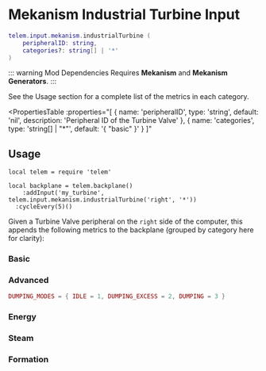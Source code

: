 <script setup>
  import { data as metrics } from './common/metrics.data.ts'
</script>

# Mekanism Industrial Turbine Input <RepoLink path="lib/input/mekanism/IndustrialTurbineInputAdapter.lua" />

```lua
telem.input.mekanism.industrialTurbine (
	peripheralID: string,
	categories?: string[] | '*'
)
```

::: warning Mod Dependencies
Requires **Mekanism** and **Mekanism Generators**.
:::

See the Usage section for a complete list of the metrics in each category.

<PropertiesTable
  :properties="[
    {
      name: 'peripheralID',
      type: 'string',
      default: 'nil',
      description: 'Peripheral ID of the Turbine Valve'
    },
		{
			name: 'categories',
			type: 'string[] | &quot;*&quot;',
			default: '{ &quot;basic&quot; }'
		}
  ]"
>
<template v-slot:categories>

List of metric categories to query. The value `"*"` can be used to include all categories, which are listed below.

```lua
{ "basic", "advanced", "energy", "steam", "formation" }
```
</template>
</PropertiesTable>

## Usage

```lua{4}
local telem = require 'telem'

local backplane = telem.backplane()
	:addInput('my_turbine', telem.input.mekanism.industrialTurbine('right', '*'))
  :cycleEvery(5)()
```

Given a Turbine Valve peripheral on the `right` side of the computer, this appends the following metrics to the backplane (grouped by category here for clarity):

### Basic

<MetricTable
  prefix="mekturbine:"
  :metrics="[
    ...metrics.genericMachine.basic,
    { name: 'energy_production_rate',   value: '0.0 - inf', unit: 'FE/t'  },
    { name: 'energy_max_production',    value: '0.0 - inf', unit: 'FE/t'  },
    { name: 'steam_filled_percentage',  value: '0.0 - 1.0'                }
  ]"
/>

### Advanced

```lua
DUMPING_MODES = { IDLE = 1, DUMPING_EXCESS = 2, DUMPING = 3 }
```

<MetricTable
  prefix="mekturbine:"
  :metrics="[
    ...metrics.genericMachine.advanced,
    { name: 'dumping_mode',   value: 'DUMPING_MODES value'              },
    { name: 'flow_rate',      value: '0.0 - inf',           unit: 'B/t' },
    { name: 'max_flow_rate',  value: '0.0 - inf',           unit: 'B/t' }
  ]"
/>

### Energy

<MetricTable
  prefix="mekturbine:"
  :metrics="[
    ...metrics.genericMachine.energy
  ]"
/>

### Steam

<MetricTable
  prefix="mekturbine:"
  :metrics="[
    { name: 'steam_input_rate', value: '0.0 - inf', unit: 'B/t' },
    { name: 'steam',            value: '0.0 - inf', unit: 'B'   },
    { name: 'steam_capacity',   value: '0.0 - inf', unit: 'B'   },
    { name: 'steam_needed',     value: '0.0 - inf', unit: 'B'   }
  ]"
/>

### Formation

<MetricTable
  prefix="mekturbine:"
  :metrics="[
    ...metrics.multiblock.formation,
    { name: 'blades',           value: '0 - inf'                },
    { name: 'coils',            value: '0 - inf'                },
    { name: 'condensers',       value: '0 - inf'                },
    { name: 'dispersers',       value: '0 - inf'                },
    { name: 'vents',            value: '0 - inf'                },
    { name: 'max_water_output', value: '0.0 - inf', unit: 'B/t' }
  ]"
/>